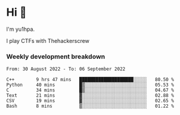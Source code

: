 # Hi 👋

I'm yu1hpa.

I play CTFs with Thehackerscrew

### Weekly development breakdown

<!--START_SECTION:waka-->

```text
From: 30 August 2022 - To: 06 September 2022

C++        9 hrs 47 mins   ████████████████████░░░░░   80.50 %
Python     40 mins         █▒░░░░░░░░░░░░░░░░░░░░░░░   05.53 %
C          34 mins         █▒░░░░░░░░░░░░░░░░░░░░░░░   04.67 %
Text       21 mins         ▓░░░░░░░░░░░░░░░░░░░░░░░░   02.88 %
CSV        19 mins         ▓░░░░░░░░░░░░░░░░░░░░░░░░   02.65 %
Bash       8 mins          ▒░░░░░░░░░░░░░░░░░░░░░░░░   01.22 %
```

<!--END_SECTION:waka-->


